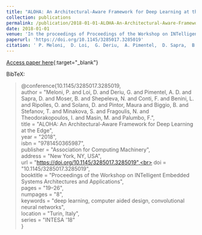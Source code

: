 ```yaml
---
title: "ALOHA: An Architectural-Aware Framework for Deep Learning at the Edge"
collection: publications
permalink: /publication/2018-01-01-ALOHA-An-Architectural-Aware-Framework-for-Deep-Learning-at-the-Edge
date: 2018-01-01
venue: 'In the proceedings of Proceedings of the Workshop on INTelligent Embedded Systems Architectures and Applications'
paperurl: 'https://doi.org/10.1145/3285017.3285019'
citation: ' P. Meloni,  D. Loi,  G. Deriu,  A. Pimentel,  D. Sapra,  B. Moser,  N. Shepeleva,  F. Conti,  L. Benini,  O. Ripolles,  D. Solans,  Maura Pintor,  B. Biggio,  T. Stefanov,  S. Minakova,  N. Fragoulis,  I. Theodorakopoulos,  M. Masin,  F. Palumbo, &quot;ALOHA: An Architectural-Aware Framework for Deep Learning at the Edge.&quot; In the proceedings of Proceedings of the Workshop on INTelligent Embedded Systems Architectures and Applications, 2018.'
---
```

[Access paper here](https://doi.org/10.1145/3285017.3285019){:target="_blank"}

BibTeX: 
>@conference{10.1145/3285017.3285019,<br>    author = "Meloni, P. and Loi, D. and Deriu, G. and Pimentel, A. D. and Sapra, D. and Moser, B. and Shepeleva, N. and Conti, F. and Benini, L. and Ripolles, O. and Solans, D. and Pintor, Maura and Biggio, B. and Stefanov, T. and Minakova, S. and Fragoulis, N. and Theodorakopoulos, I. and Masin, M. and Palumbo, F.",<br>    title = "ALOHA: An Architectural-Aware Framework for Deep Learning at the Edge",<br>    year = "2018",<br>    isbn = "9781450365987",<br>    publisher = "Association for Computing Machinery",<br>    address = "New York, NY, USA",<br>    url = "https://doi.org/10.1145/3285017.3285019",<br>    doi = "10.1145/3285017.3285019",<br>    booktitle = "Proceedings of the Workshop on INTelligent Embedded Systems Architectures and Applications",<br>    pages = "19–26",<br>    numpages = "8",<br>    keywords = "deep learning, computer aided design, convolutional neural networks",<br>    location = "Turin, Italy",<br>    series = "INTESA '18"<br>}<br>